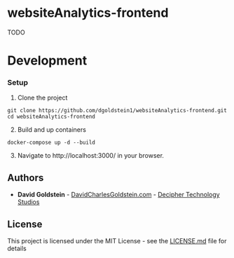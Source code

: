 # websiteAnalytics-frontend

TODO

# Development

### Setup

1. Clone the project

```
git clone https://github.com/dgoldstein1/websiteAnalytics-frontend.git
cd websiteAnalytics-frontend
```

2. Build and up containers

```
docker-compose up -d --build
```

3. Navigate to http://localhost:3000/ in your browser.

## Authors

* **David Goldstein** - [DavidCharlesGoldstein.com](http://www.davidcharlesgoldstein.com/) - [Decipher Technology Studios](http://deciphernow.com/)

## License

This project is licensed under the MIT License - see the [LICENSE.md](LICENSE.md) file for details